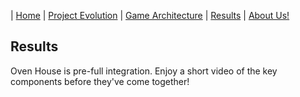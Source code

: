 | [Home](index.md) 	| [Project Evolution](ProjectEvolution.md)  | [Game Architecture](GameArchitecture.md) 	| [Results](results.md)  | [About Us!](AboutUs.md)

## Results

Oven House is pre-full integration. Enjoy a short video of the key components before they've come together!
